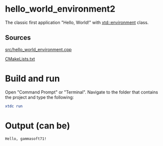 # hello_world_environment2

The classic first application "Hello, World!" with [xtd::environment](https://gammasoft71.github.io/xtd/reference_guides/latest/classxtd_1_1environment.html) class.

## Sources

[src/hello_world_environment.cpp](src/hello_world_environment2.cpp)

[CMakeLists.txt](CMakeLists.txt)

# Build and run

Open "Command Prompt" or "Terminal". Navigate to the folder that contains the project and type the following:

```cmake
xtdc run
```

# Output (can be)

```
Hello, gammasoft71!
```

